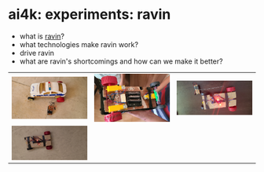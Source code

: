 # ai4k: experiments: ravin

- what is [ravin](https://github.com/kamangir/bluer-ugv/tree/main/bluer_ugv/docs/ravin)?
- what technologies make ravin work?
- drive ravin
- what are ravin's shortcomings and how can we make it better?

|   |   |   |
| --- | --- | --- |
| [![image](https://github.com/kamangir/assets2/raw/main/ravin/20250807_103534.jpg?raw=true)](https://github.com/kamangir/assets2/raw/main/ravin/20250807_103534.jpg?raw=true) | [![image](https://github.com/kamangir/assets2/raw/main/ravin/20250728_112123.jpg?raw=true)](https://github.com/kamangir/assets2/raw/main/ravin/20250728_112123.jpg?raw=true) | [![image](https://github.com/kamangir/assets2/raw/main/ravin/20250723_095022.jpg?raw=true)](https://github.com/kamangir/assets2/raw/main/ravin/20250723_095022.jpg?raw=true) |
| [![image](https://github.com/kamangir/assets2/raw/main/ravin/20250723_095155~2_1.gif?raw=true)](https://github.com/kamangir/assets2/raw/main/ravin/20250723_095155~2_1.gif?raw=true) |  |  |
